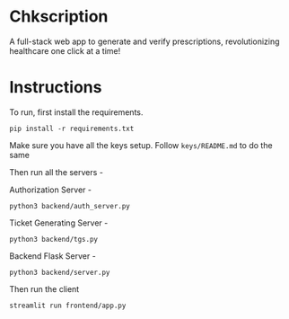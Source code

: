 # Chkscription
A full-stack web app to generate and verify prescriptions, revolutionizing healthcare one click at a time!

# Instructions
To run, first install the requirements.
```
pip install -r requirements.txt
```

Make sure you have all the keys setup. Follow `keys/README.md` to do the same

Then run all the servers - 

Authorization Server - 
```
python3 backend/auth_server.py
```

Ticket Generating Server - 
```
python3 backend/tgs.py
```

Backend Flask Server - 
```
python3 backend/server.py
```

Then run the client
```
streamlit run frontend/app.py
```


